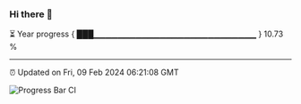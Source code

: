 ### Hi there 👋

⏳ Year progress { ███▁▁▁▁▁▁▁▁▁▁▁▁▁▁▁▁▁▁▁▁▁▁▁▁▁▁▁ } 10.73 %

---

⏰ Updated on Fri, 09 Feb 2024 06:21:08 GMT

![Progress Bar CI](https://github.com/ZhaoGui/ZhaoGui/workflows/Progress%20Bar%20CI/badge.svg)
